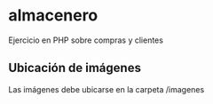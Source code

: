 # almacenero
Ejercicio en PHP sobre compras y clientes

## Ubicación de imágenes
Las imágenes debe ubicarse en la carpeta /imagenes
